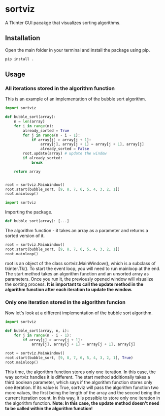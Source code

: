 # sortviz

A Tkinter GUI pacakge that visualizes sorting algorithms.

## Installation

Open the main folder in your terminal and install the package using pip.

```bash
pip install .
```

## Usage

### All iterations stored in the algorithm function

This is an example of an implementation of the bubble sort algorithm.

```python
import sortviz

def bubble_sort(array):
    n = len(array)
    for i in range(n):
        already_sorted = True
        for j in range(n - i - 1):
            if array[j] > array[j + 1]:
                array[j], array[j + 1] = array[j + 1], array[j]
                already_sorted = False
        root.update(array) # update the window
        if already_sorted:
            break

    return array


root = sortviz.MainWindow()
root.start(bubble_sort, [9, 8, 7, 6, 5, 4, 3, 2, 1])
root.mainloop()
```

```python
import sortviz
```
Importing the package.

```python
def bubble_sort(array): [...]
```
The algorithm function - it takes an array
as a parameter and returns a sorted version of it.

```python
root = sortviz.MainWindow()
root.start(bubble_sort, [9, 8, 7, 6, 5, 4, 3, 2, 1])
root.mainloop()
```
root is an object of the class sortviz.MainWindow(), which is
a subclass of tkinter.Tk(). To start the event loop, you will need to run
mainloop at the end. The start method takes an algorithm function and an
unsorted array as parameters. Once you run it, the previously opened window
will visualize the sorting process. **It is important to call the update method
in the algorithm function after each iteration to update the window.**

### Only one iteration stored in the algorithm funcion

Now let's look at a different implementation of the bubble sort algorithm.

```python
import sortviz

def bubble_sort(array, n, i):
    for j in range(n - i - 1):
        if array[j] > array[j + 1]:
            array[j], array[j + 1] = array[j + 1], array[j]

root = sortviz.MainWindow()
root.start(bubble_sort, [9, 8, 7, 6, 5, 4, 3, 2, 1], True)
root.mainloop()
```
This time, the algorithm function stores only one iteration. In this case, the
way sortviz handles it is different. The start method additionally takes
a third boolean parameter, which says if the algorithm function stores only one
iteration. If its value is True, sortviz will pass the algorithm function two
more values, the first being the length of the array and the second being the
current iteration count. In this way, it is possible to store only one
iteration in the algorithm function. **Note: In this case, the update method
doesn't need to be called within the algorithm function!**
